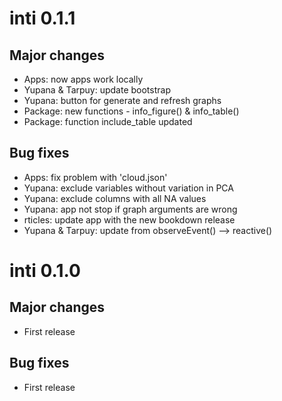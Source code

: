 # inti 0.1.1

## Major changes

- Apps: now apps work locally
- Yupana & Tarpuy: update bootstrap
- Yupana: button for generate and refresh graphs
- Package: new functions - info_figure() & info_table()
- Package: function include_table updated

## Bug fixes

- Apps: fix problem with 'cloud.json'
- Yupana: exclude variables without variation in PCA 
- Yupana: exclude columns with all NA values
- Yupana: app not stop if graph arguments are wrong
- rticles: update app with the new bookdown release
- Yupana & Tarpuy: update from observeEvent() --> reactive()

# inti 0.1.0

## Major changes

- First release

## Bug fixes

- First release
